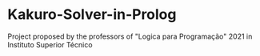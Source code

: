 # Kakuro-Solver-in-Prolog
Project proposed by the professors of "Logica para Programação" 2021 in Instituto Superior Técnico
